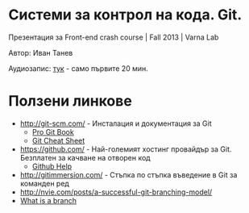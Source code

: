 Системи за контрол на кода. Git.
================================

Презентация за Front-end crash course | Fall 2013 | Varna Lab

Автор: Иван Танев

Аудиозапис: [тук](http://www.mediafire.com/download/4xlrdxi42sm9hse/Git_lecture%5B2013-09-22%5D.mp3) - само първите 20 мин.

# Ползени линкове #

* <http://git-scm.com/> - Инсталация и документация за Git
	+ [Pro Git Book](http://git-scm.com/book)
	+ [Git Cheat Sheet](https://na1.salesforce.com/help/pdfs/en/salesforce_git_developer_cheatsheet.pdf)
* <https://github.com/> - Най-големият хостинг провайдър за Git. Безплатен за качване на отворен код
	+ [Github Help](https://help.github.com/)
* <http://gitimmersion.com/> - Стъпка по стъпка въведение в Git за команден ред
* <http://nvie.com/posts/a-successful-git-branching-model/>
* [What is a branch](http://git-scm.com/book/ch3-1.html) 
